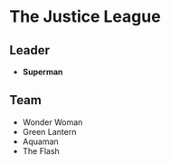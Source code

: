 # The Justice League

## Leader

- **Superman**

## Team

- Wonder Woman
- Green Lantern
- Aquaman
- The Flash